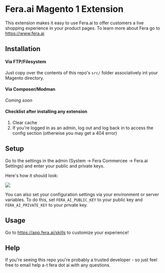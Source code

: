 # Fera.ai Magento 1 Extension
This extension makes it easy to use Fera.ai to offer customers a live shopping experience in your product pages. To learn more about Fera go to https://www.fera.ai


## Installation
#### Via FTP/Filesystem
Just copy over the contents of this repo's `src/` folder associatively int your Magento directory.

#### Via Composer/Modman
*Coming soon*

#### Checklist after installing any extension
1. Clear cache
2. If you're logged in as an admin, log out and log back in to access the config section (otherwise you may get a 404 error)

## Setup
Go to the settings in the admin (System → Fera Commercee → Fera.ai Settings) and enter your public and private keys. 

Here's how it should look:

![](http://g.recordit.co/eGJObK1A9H.gif)

You can also set your configuration settings via your environment or server variables. To do this, set `FERA_AI_PUBLIC_KEY` to your public key and `FERA_AI_PRIVATE_KEY` to your private key.

## Usage
Go to https://app.fera.ai/skills to customize your experience!

## Help
If you're seeing this repo you're probably a trusted developer - so just feel free to email help a-t fera dot ai with any questions.
